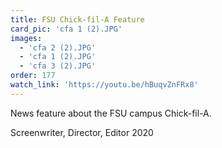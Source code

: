 ```yaml
---
title: FSU Chick-fil-A Feature
card_pic: 'cfa 1 (2).JPG'
images: 
  - 'cfa 2 (2).JPG'
  - 'cfa 1 (2).JPG'
  - 'cfa 3 (2).JPG'
order: 177 
watch_link: 'https://youtu.be/hBuqvZnFRx8'
---
```

News feature about the FSU campus Chick-fil-A.

Screenwriter, Director, Editor 2020
